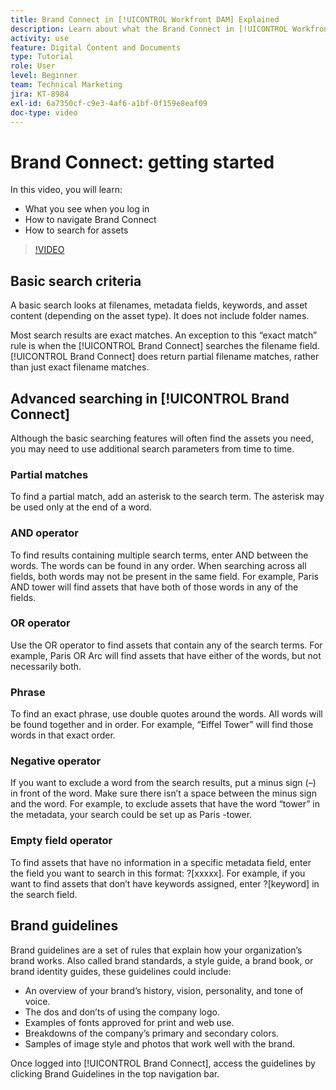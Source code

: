 ```yaml
---
title: Brand Connect in [!UICONTROL Workfront DAM] Explained
description: Learn about what the Brand Connect in [!UICONTROL Workfront DAM] is and how to navigate it.
activity: use
feature: Digital Content and Documents
type: Tutorial
role: User
level: Beginner
team: Technical Marketing
jira: KT-8984
exl-id: 6a7350cf-c9e3-4af6-a1bf-0f159e8eaf09
doc-type: video
---
```

# Brand Connect: getting started

In this video, you will learn:

* What you see when you log in
* How to navigate Brand Connect
* How to search for assets

>[!VIDEO](https://video.tv.adobe.com/v/335246/?quality=12&learn=on)

## Basic search criteria

A basic search looks at filenames, metadata fields, keywords, and asset content (depending on the asset type). It does not include folder names.

Most search results are exact matches. An exception to this “exact match” rule is when the [!UICONTROL Brand Connect] searches the filename field. [!UICONTROL Brand Connect] does return partial filename matches, rather than just exact filename matches.

## Advanced searching in [!UICONTROL Brand Connect]

Although the basic searching features will often find the assets you need, you may need to use additional search parameters from time to time.

### Partial matches

To find a partial match, add an asterisk to the search term. The asterisk may be used only at the end of a word.

### AND operator

To find results containing multiple search terms, enter AND between the words. The words can be found in any order. When searching across all fields, both words may not be present in the same field. For example, Paris AND tower will find assets that have both of those words in any of the fields.

### OR operator

Use the OR operator to find assets that contain any of the search terms. For example, Paris OR Arc will find assets that have either of the words, but not necessarily both.

### Phrase

To find an exact phrase, use double quotes around the words. All words will be found together and in order. For example, “Eiffel Tower” will find those words in that exact order.

### Negative operator

If you want to exclude a word from the search results, put a minus sign (–) in front of the word. Make sure there isn’t a space between the minus sign and the word. For example, to exclude assets that have the word “tower” in the metadata, your search could be set up as Paris -tower.

### Empty field operator

To find assets that have no information in a specific metadata field, enter the field you want to search in this format: ?[xxxxx]. For example, if you want to find assets that don’t have keywords assigned, enter ?[keyword] in the search field.

## Brand guidelines

Brand guidelines are a set of rules that explain how your organization’s brand works. Also called brand standards, a style guide, a brand book, or brand identity guides, these guidelines could include:

* An overview of your brand’s history, vision, personality, and tone of voice.
* The dos and don’ts of using the company logo.
* Examples of fonts approved for print and web use.
* Breakdowns of the company’s primary and secondary colors.
* Samples of image style and photos that work well with the brand.

Once logged into [!UICONTROL Brand Connect], access the guidelines by clicking Brand Guidelines in the top navigation bar.
